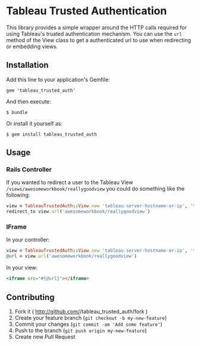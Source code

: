 # Tableau Trusted Authentication

This library provides a simple wrapper around the HTTP calls required for using Tableau's truated authentication mechanism. You can use the `url` method of the View class to get a authenticated url to use when redirecting or embedding views.

## Installation

Add this line to your application's Gemfile:

    gem 'tableau_trusted_auth'

And then execute:

    $ bundle

Or install it yourself as:

    $ gem install tableau_trusted_auth

## Usage

### Rails Controller

If you wanted to redirect a user to the Tableau View `/views/awesomeworkbook/reallygoodview` you could do something like the following:

```ruby
view = TableauTrustedAuth::View.new 'tableau-server-hostname-or-ip', 'tableau-user-to-authenticate-as'
redirect_to view.url('awesomeworkbook/reallygoodview')
```

### IFrame

In your controller:

```ruby
view = TableauTrustedAuth::View.new 'tableau-server-hostname-or-ip', 'tableau-user-to-authenticate-as'
@url = view.url('awesomeworkbook/reallygoodview')
```

In your view:

```html
<iframe src="#{@url}"></iframe>
```

## Contributing

1. Fork it ( http://github.com/<my-github-username>/tableau_trusted_auth/fork )
2. Create your feature branch (`git checkout -b my-new-feature`)
3. Commit your changes (`git commit -am 'Add some feature'`)
4. Push to the branch (`git push origin my-new-feature`)
5. Create new Pull Request
